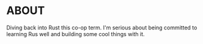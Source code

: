 # ABOUT

Diving back into Rust this co-op term. I'm serious about being committed to
learning Rus well and building some cool things with it.
